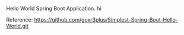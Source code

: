 
Hello World Spring Boot Application. hi

Reference: https://github.com/goxr3plus/Simplest-Spring-Boot-Hello-World.git
